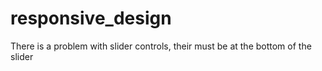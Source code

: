 # responsive_design
There is a problem with slider controls, their must be at the bottom of the slider
